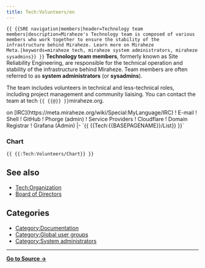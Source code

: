 ```yaml
---
title: Tech:Volunteers/en
---
```


 `{{ {{SRE navigation|members|header=Technology team members|description=Miraheze's Technology team is composed of various members who work together to ensure the stability of the infrastructure behind Miraheze. Learn more on Miraheze Meta.|keywords=miraheze tech, miraheze system administrators, miraheze sysadmins}} }}`
**Technology team members**, formerly known as Site Reliability Engineering, are responsible for the technical operation and stability of the infrastructure behind Miraheze. Team members are often referred to as **system administrators** (or **sysadmins**).

The team includes volunteers in technical and less-technical roles, including project management and community liaising. You can contact the team at tech `{{ {{@}} }}`miraheze.org.

<div style="width: 100%; overflow: auto;>
{| class="wikitable center"
|-
! class="unsortable"| [ `{{ {{fullurl:Tech:Volunteers/List|action=edit}} }}` +/-]
! Name & Role
! Libera Chat nickname <br /> on [IRC](https://meta.miraheze.org/wiki/Special:MyLanguage/IRC)
! E-mail
! Shell
! GitHub
! Phorge (admin)
! Service Providers
! Cloudflare
! Domain Registrar
! Grafana (Admin)
|- `{{ {{Tech:{{BASEPAGENAME}}/List}} }}`

### Chart

 `{{ {{:Tech:Volunteers/Chart}} }}`

## See also 

* [Tech:Organization](/tech-docs/techorganization)
* [Board of Directors](https://meta.miraheze.org/wiki/Board_of_Directors)

## Categories

* [Category:Documentation](https://meta.miraheze.org/wiki/Category:Documentation)
* [Category:Global user groups](https://meta.miraheze.org/wiki/Category:Global_user_groups)
* [Category:System administrators](https://meta.miraheze.org/wiki/Category:System_administrators)

----
**[Go to Source &rarr;](https://meta.miraheze.org/wiki/Tech:Volunteers/en)**